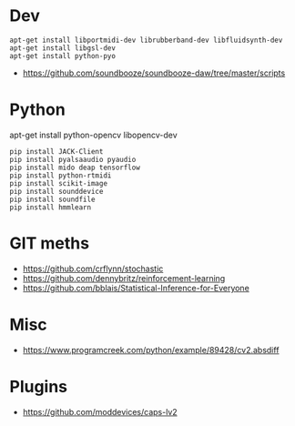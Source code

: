 # Dev

```
apt-get install libportmidi-dev librubberband-dev libfluidsynth-dev 
apt-get install libgsl-dev 
apt-get install python-pyo
```

- https://github.com/soundbooze/soundbooze-daw/tree/master/scripts

# Python

apt-get install python-opencv libopencv-dev

```
pip install JACK-Client
pip install pyalsaaudio pyaudio 
pip install mido deap tensorflow
pip install python-rtmidi
pip install scikit-image
pip install sounddevice
pip install soundfile
pip install hmmlearn
```

# GIT meths

- https://github.com/crflynn/stochastic
- https://github.com/dennybritz/reinforcement-learning
- https://github.com/bblais/Statistical-Inference-for-Everyone

# Misc

- https://www.programcreek.com/python/example/89428/cv2.absdiff

# Plugins

- https://github.com/moddevices/caps-lv2
